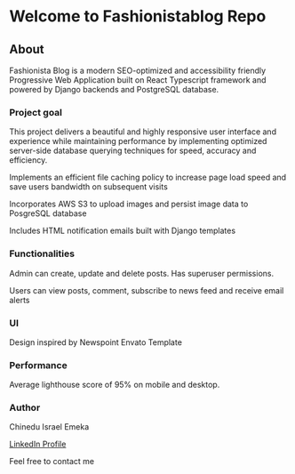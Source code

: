# Welcome to Fashionistablog Repo

## About

Fashionista Blog is a modern SEO-optimized and accessibility friendly Progressive Web Application built on React Typescript framework and powered by Django backends and PostgreSQL database.

### Project goal

This project delivers a beautiful and highly responsive user interface and experience while maintaining performance by implementing optimized server-side database querying techniques for speed, accuracy and efficiency.

Implements an efficient file caching policy to increase page load speed and save users bandwidth on subsequent visits

Incorporates AWS S3 to upload images and persist image data to PosgreSQL database

Includes HTML notification emails built with Django templates

### Functionalities

Admin can create, update and delete posts. Has superuser permissions.

Users can view posts, comment, subscribe to news feed and receive email alerts

### UI

Design inspired by Newspoint Envato Template

### Performance

Average lighthouse score of 95% on mobile and desktop.

### Author

Chinedu Israel Emeka

[LinkedIn Profile](www.linkedin.com/in/chineduisraele)

Feel free to contact me
